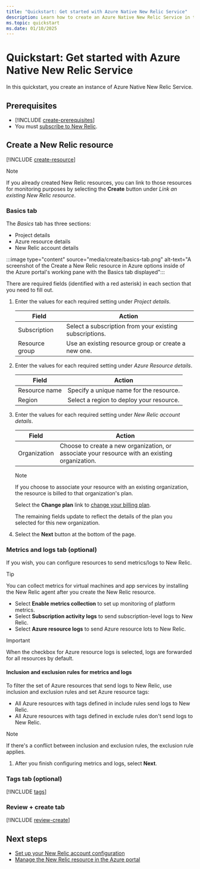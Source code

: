 ```yaml
---
title: "Quickstart: Get started with Azure Native New Relic Service"
description: Learn how to create an Azure Native New Relic Service in the Azure portal.
ms.topic: quickstart
ms.date: 01/10/2025
---
```


# Quickstart: Get started with Azure Native New Relic Service

In this quickstart, you create an instance of Azure Native New Relic Service.

## Prerequisites

- [!INCLUDE [create-prerequisites](../includes/create-prerequisites.md)]
- You must [subscribe to New Relic](overview.md#subscribe-to-new-relic).

## Create a New Relic resource

[!INCLUDE [create-resource](../includes/create-resource.md)]

> [!NOTE]
> If you already created New Relic resources, you can link to those resources for monitoring purposes by selecting the **Create** button under *Link an existing New Relic resource*. 

### Basics tab

The *Basics* tab has three sections:

- Project details
- Azure resource details
- New Relic account details

:::image type="content" source="media/create/basics-tab.png" alt-text="A screenshot of the Create a New Relic resource in Azure options inside of the Azure portal's working pane with the Basics tab displayed":::

There are required fields (identified with a red asterisk) in each section that you need to fill out.

1. Enter the values for each required setting under *Project details*.

    | Field               | Action                                                    |
    |---------------------|-----------------------------------------------------------|
    | Subscription        | Select a subscription from your existing subscriptions.   |
    | Resource group      | Use an existing resource group or create a new one.       |

1. Enter the values for each required setting under *Azure Resource details*.

    | Field              | Action                                    |
    |--------------------|-------------------------------------------|
    | Resource name      | Specify a unique name for the resource.   |
    | Region             | Select a region to deploy your resource.  |

1. Enter the values for each required setting under *New Relic account details*.

    | Field             | Action                                                                                           |
    |-------------------|--------------------------------------------------------------------------------------------------|
    | Organization      | Choose to create a new organization, or associate your resource with an existing organization.   |

    > [!NOTE]
    > If you choose to associate your resource with an existing organization, the resource is billed to that organization's plan. 

    Select the **Change plan** link to [change your billing plan](manage.md#change-billing-plan). 

    The remaining fields update to reflect the details of the plan you selected for this new organization.

1. Select the **Next** button at the bottom of the page.

### Metrics and logs tab (optional)

If you wish, you can configure resources to send metrics/logs to New Relic. 

> [!TIP]
> You can collect metrics for virtual machines and app services by installing the New Relic agent after you create the New Relic resource.

- Select **Enable metrics collection** to set up monitoring of platform metrics.
- Select **Subscription activity logs** to send subscription-level logs to New Relic.
- Select **Azure resource logs** to send Azure resource lots to New Relic. 

> [!IMPORTANT]
> When the checkbox for Azure resource logs is selected, logs are forwarded for all resources by default.

#### Inclusion and exclusion rules for metrics and logs

To filter the set of Azure resources that send logs to New Relic, use inclusion and exclusion rules and set Azure resource tags:

- All Azure resources with tags defined in include rules send logs to New Relic.
- All Azure resources with tags defined in exclude rules don't send logs to New Relic.

> [!NOTE]
> If there's a conflict between inclusion and exclusion rules, the exclusion rule applies.

1. After you finish configuring metrics and logs, select **Next**.

### Tags tab (optional)

[!INCLUDE [tags](../includes/tags.md)]

### Review + create tab

[!INCLUDE [review-create](../includes/review-create.md)]

## Next steps

- [Set up your New Relic account configuration](https://docs.newrelic.com/docs/infrastructure/microsoft-azure-integrations/get-started/azure-native/#view-your-data-in-new-relic)
- [Manage the New Relic resource in the Azure portal](manage.md)
